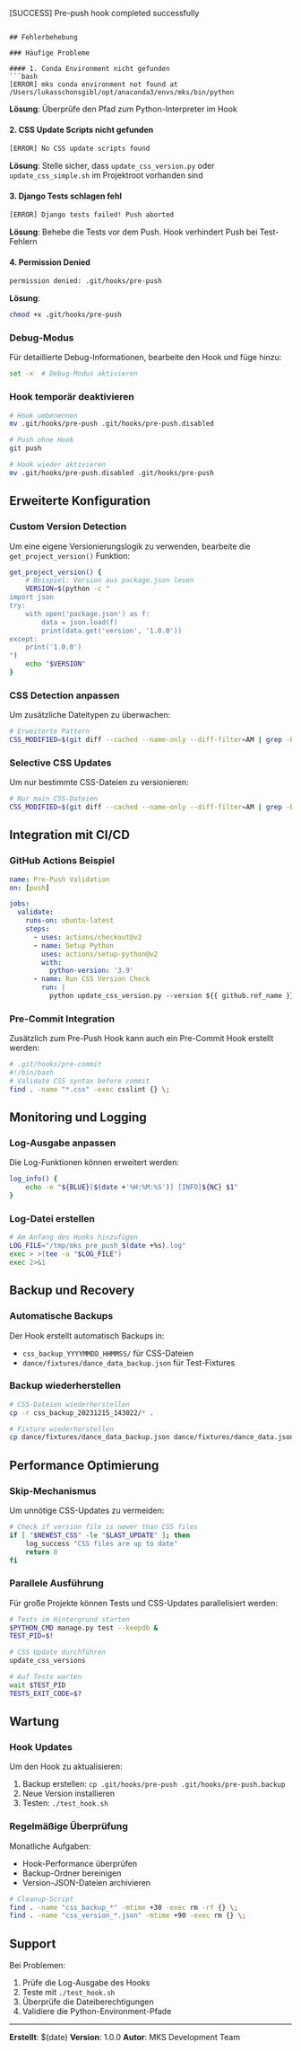 [SUCCESS] Pre-push hook completed successfully
```

## Fehlerbehebung

### Häufige Probleme

#### 1. Conda Environment nicht gefunden
```bash
[ERROR] mks conda environment not found at /Users/lukasschonsgibl/opt/anaconda3/envs/mks/bin/python
```
**Lösung**: Überprüfe den Pfad zum Python-Interpreter im Hook

#### 2. CSS Update Scripts nicht gefunden
```bash
[ERROR] No CSS update scripts found
```
**Lösung**: Stelle sicher, dass `update_css_version.py` oder `update_css_simple.sh` im Projektroot vorhanden sind

#### 3. Django Tests schlagen fehl
```bash
[ERROR] Django tests failed! Push aborted
```
**Lösung**: Behebe die Tests vor dem Push. Hook verhindert Push bei Test-Fehlern

#### 4. Permission Denied
```bash
permission denied: .git/hooks/pre-push
```
**Lösung**: 
```bash
chmod +x .git/hooks/pre-push
```

### Debug-Modus

Für detaillierte Debug-Informationen, bearbeite den Hook und füge hinzu:
```bash
set -x  # Debug-Modus aktivieren
```

### Hook temporär deaktivieren

```bash
# Hook umbenennen
mv .git/hooks/pre-push .git/hooks/pre-push.disabled

# Push ohne Hook
git push

# Hook wieder aktivieren
mv .git/hooks/pre-push.disabled .git/hooks/pre-push
```

## Erweiterte Konfiguration

### Custom Version Detection

Um eine eigene Versionierungslogik zu verwenden, bearbeite die `get_project_version()` Funktion:

```bash
get_project_version() {
    # Beispiel: Version aus package.json lesen
    VERSION=$(python -c "
import json
try:
    with open('package.json') as f:
        data = json.load(f)
        print(data.get('version', '1.0.0'))
except:
    print('1.0.0')
")
    echo "$VERSION"
}
```

### CSS Detection anpassen

Um zusätzliche Dateitypen zu überwachen:

```bash
# Erweiterte Pattern
CSS_MODIFIED=$(git diff --cached --name-only --diff-filter=AM | grep -E '\.(css|scss|sass|less)$' || true)
```

### Selective CSS Updates

Um nur bestimmte CSS-Dateien zu versionieren:

```bash
# Nur main CSS-Dateien
CSS_MODIFIED=$(git diff --cached --name-only --diff-filter=AM | grep -E 'main.*\.css$|app.*\.css$' || true)
```

## Integration mit CI/CD

### GitHub Actions Beispiel

```yaml
name: Pre-Push Validation
on: [push]

jobs:
  validate:
    runs-on: ubuntu-latest
    steps:
      - uses: actions/checkout@v2
      - name: Setup Python
        uses: actions/setup-python@v2
        with:
          python-version: '3.9'
      - name: Run CSS Version Check
        run: |
          python update_css_version.py --version ${{ github.ref_name }} --dry-run
```

### Pre-Commit Integration

Zusätzlich zum Pre-Push Hook kann auch ein Pre-Commit Hook erstellt werden:

```bash
# .git/hooks/pre-commit
#!/bin/bash
# Validate CSS syntax before commit
find . -name "*.css" -exec csslint {} \;
```

## Monitoring und Logging

### Log-Ausgabe anpassen

Die Log-Funktionen können erweitert werden:

```bash
log_info() {
    echo -e "${BLUE}[$(date +'%H:%M:%S')] [INFO]${NC} $1"
}
```

### Log-Datei erstellen

```bash
# Am Anfang des Hooks hinzufügen
LOG_FILE="/tmp/mks_pre_push_$(date +%s).log"
exec > >(tee -a "$LOG_FILE")
exec 2>&1
```

## Backup und Recovery

### Automatische Backups

Der Hook erstellt automatisch Backups in:
- `css_backup_YYYYMMDD_HHMMSS/` für CSS-Dateien
- `dance/fixtures/dance_data_backup.json` für Test-Fixtures

### Backup wiederherstellen

```bash
# CSS-Dateien wiederherstellen
cp -r css_backup_20231215_143022/* .

# Fixture wiederherstellen
cp dance/fixtures/dance_data_backup.json dance/fixtures/dance_data.json
```

## Performance Optimierung

### Skip-Mechanismus

Um unnötige CSS-Updates zu vermeiden:

```bash
# Check if version file is newer than CSS files
if [ "$NEWEST_CSS" -le "$LAST_UPDATE" ]; then
    log_success "CSS files are up to date"
    return 0
fi
```

### Parallele Ausführung

Für große Projekte können Tests und CSS-Updates parallelisiert werden:

```bash
# Tests im Hintergrund starten
$PYTHON_CMD manage.py test --keepdb &
TEST_PID=$!

# CSS Update durchführen
update_css_versions

# Auf Tests warten
wait $TEST_PID
TESTS_EXIT_CODE=$?
```

## Wartung

### Hook Updates

Um den Hook zu aktualisieren:

1. Backup erstellen: `cp .git/hooks/pre-push .git/hooks/pre-push.backup`
2. Neue Version installieren
3. Testen: `./test_hook.sh`

### Regelmäßige Überprüfung

Monatliche Aufgaben:
- Hook-Performance überprüfen
- Backup-Ordner bereinigen
- Version-JSON-Dateien archivieren

```bash
# Cleanup-Script
find . -name "css_backup_*" -mtime +30 -exec rm -rf {} \;
find . -name "css_version_*.json" -mtime +90 -exec rm {} \;
```

## Support

Bei Problemen:
1. Prüfe die Log-Ausgabe des Hooks
2. Teste mit `./test_hook.sh`
3. Überprüfe die Dateiberechtigungen
4. Validiere die Python-Environment-Pfade

---

**Erstellt**: $(date)
**Version**: 1.0.0
**Autor**: MKS Development Team

